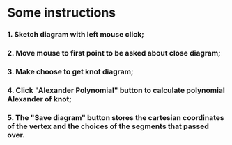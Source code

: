 # Some instructions

### 1. Sketch diagram with left mouse click;

### 2. Move mouse to first point to be asked about close diagram;

### 3. Make choose to get knot diagram;

### 4. Click "Alexander Polynomial" button to calculate polynomial Alexander of knot;

### 5. The "Save diagram" button stores the cartesian coordinates of the vertex and the choices of the segments that passed over.




